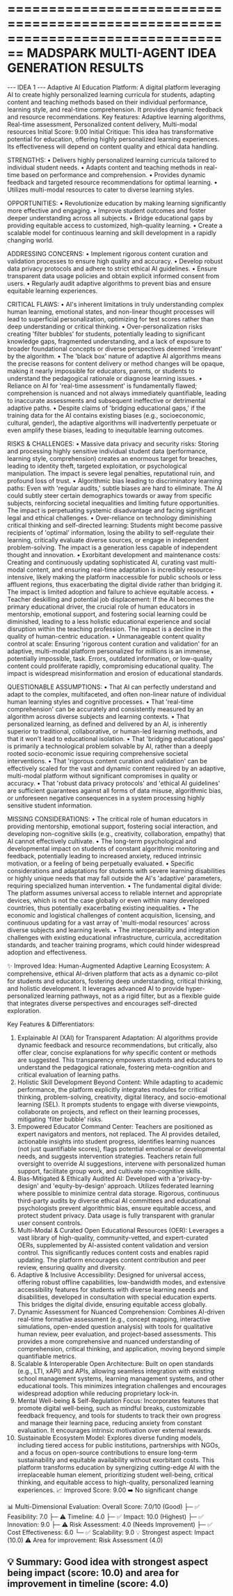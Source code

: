 ================================================================================
MADSPARK MULTI-AGENT IDEA GENERATION RESULTS
================================================================================

--- IDEA 1 ---
Adaptive AI Education Platform: A digital platform leveraging AI to create highly personalized learning curricula for students, adapting content and teaching methods based on their individual performance, learning style, and real-time comprehension. It provides dynamic feedback and resource recommendations. Key features: Adaptive learning algorithms, Real-time assessment, Personalized content delivery, Multi-modal resources
Initial Score: 9.00
Initial Critique: This idea has transformative potential for education, offering highly personalized learning experiences. Its effectiveness will depend on content quality and ethical data handling.

STRENGTHS:
• Delivers highly personalized learning curricula tailored to individual student needs.
• Adapts content and teaching methods in real-time based on performance and comprehension.
• Provides dynamic feedback and targeted resource recommendations for optimal learning.
• Utilizes multi-modal resources to cater to diverse learning styles.

OPPORTUNITIES:
• Revolutionize education by making learning significantly more effective and engaging.
• Improve student outcomes and foster deeper understanding across all subjects.
• Bridge educational gaps by providing equitable access to customized, high-quality learning.
• Create a scalable model for continuous learning and skill development in a rapidly changing world.

ADDRESSING CONCERNS:
• Implement rigorous content curation and validation processes to ensure high quality and accuracy.
• Develop robust data privacy protocols and adhere to strict ethical AI guidelines.
• Ensure transparent data usage policies and obtain explicit informed consent from users.
• Regularly audit adaptive algorithms to prevent bias and ensure equitable learning experiences.

CRITICAL FLAWS:
• AI's inherent limitations in truly understanding complex human learning, emotional states, and non-linear thought processes will lead to superficial personalization, optimizing for test scores rather than deep understanding or critical thinking.
• Over-personalization risks creating 'filter bubbles' for students, potentially leading to significant knowledge gaps, fragmented understanding, and a lack of exposure to broader foundational concepts or diverse perspectives deemed 'irrelevant' by the algorithm.
• The 'black box' nature of adaptive AI algorithms means the precise reasons for content delivery or method changes will be opaque, making it nearly impossible for educators, parents, or students to understand the pedagogical rationale or diagnose learning issues.
• Reliance on AI for 'real-time assessment' is fundamentally flawed; comprehension is nuanced and not always immediately quantifiable, leading to inaccurate assessments and subsequent ineffective or detrimental adaptive paths.
• Despite claims of 'bridging educational gaps,' if the training data for the AI contains existing biases (e.g., socioeconomic, cultural, gender), the adaptive algorithms will inadvertently perpetuate or even amplify these biases, leading to inequitable learning outcomes.

RISKS & CHALLENGES:
• Massive data privacy and security risks: Storing and processing highly sensitive individual student data (performance, learning style, comprehension) creates an enormous target for breaches, leading to identity theft, targeted exploitation, or psychological manipulation. The impact is severe legal penalties, reputational ruin, and profound loss of trust.
• Algorithmic bias leading to discriminatory learning paths: Even with 'regular audits,' subtle biases are hard to eliminate. The AI could subtly steer certain demographics towards or away from specific subjects, reinforcing societal inequalities and limiting future opportunities. The impact is perpetuating systemic disadvantage and facing significant legal and ethical challenges.
• Over-reliance on technology diminishing critical thinking and self-directed learning: Students might become passive recipients of 'optimal' information, losing the ability to self-regulate their learning, critically evaluate diverse sources, or engage in independent problem-solving. The impact is a generation less capable of independent thought and innovation.
• Exorbitant development and maintenance costs: Creating and continuously updating sophisticated AI, curating vast multi-modal content, and ensuring real-time adaptation is incredibly resource-intensive, likely making the platform inaccessible for public schools or less affluent regions, thus exacerbating the digital divide rather than bridging it. The impact is limited adoption and failure to achieve equitable access.
• Teacher deskilling and potential job displacement: If the AI becomes the primary educational driver, the crucial role of human educators in mentorship, emotional support, and fostering social learning could be diminished, leading to a less holistic educational experience and social disruption within the teaching profession. The impact is a decline in the quality of human-centric education.
• Unmanageable content quality control at scale: Ensuring 'rigorous content curation and validation' for an adaptive, multi-modal platform personalized for millions is an immense, potentially impossible, task. Errors, outdated information, or low-quality content could proliferate rapidly, compromising educational quality. The impact is widespread misinformation and erosion of educational standards.

QUESTIONABLE ASSUMPTIONS:
• That AI can perfectly understand and adapt to the complex, multifaceted, and often non-linear nature of individual human learning styles and cognitive processes.
• That 'real-time comprehension' can be accurately and consistently measured by an algorithm across diverse subjects and learning contexts.
• That personalized learning, as defined and delivered by an AI, is inherently superior to traditional, collaborative, or human-led learning methods, and that it won't lead to educational isolation.
• That 'bridging educational gaps' is primarily a technological problem solvable by AI, rather than a deeply rooted socio-economic issue requiring comprehensive societal interventions.
• That 'rigorous content curation and validation' can be effectively scaled for the vast and dynamic content required by an adaptive, multi-modal platform without significant compromises in quality or accuracy.
• That 'robust data privacy protocols' and 'ethical AI guidelines' are sufficient guarantees against all forms of data misuse, algorithmic bias, or unforeseen negative consequences in a system processing highly sensitive student information.

MISSING CONSIDERATIONS:
• The critical role of human educators in providing mentorship, emotional support, fostering social interaction, and developing non-cognitive skills (e.g., creativity, collaboration, empathy) that AI cannot effectively cultivate.
• The long-term psychological and developmental impact on students of constant algorithmic monitoring and feedback, potentially leading to increased anxiety, reduced intrinsic motivation, or a feeling of being perpetually evaluated.
• Specific considerations and adaptations for students with severe learning disabilities or highly unique needs that may fall outside the AI's 'adaptive' parameters, requiring specialized human intervention.
• The fundamental digital divide: The platform assumes universal access to reliable internet and appropriate devices, which is not the case globally or even within many developed countries, thus potentially exacerbating existing inequalities.
• The economic and logistical challenges of content acquisition, licensing, and continuous updating for a vast array of 'multi-modal resources' across diverse subjects and learning levels.
• The interoperability and integration challenges with existing educational infrastructure, curricula, accreditation standards, and teacher training programs, which could hinder widespread adoption and effectiveness.

✨ Improved Idea:
Human-Augmented Adaptive Learning Ecosystem: A comprehensive, ethical AI-driven platform that acts as a dynamic co-pilot for students and educators, fostering deep understanding, critical thinking, and holistic development. It leverages advanced AI to provide hyper-personalized learning pathways, not as a rigid filter, but as a flexible guide that integrates diverse perspectives and encourages self-directed exploration.

Key Features & Differentiators:
1. Explainable AI (XAI) for Transparent Adaptation: AI algorithms provide dynamic feedback and resource recommendations, but critically, also offer clear, concise explanations for *why* specific content or methods are suggested. This transparency empowers students and educators to understand the pedagogical rationale, fostering meta-cognition and critical evaluation of learning paths.
2. Holistic Skill Development Beyond Content: While adapting to academic performance, the platform explicitly integrates modules for critical thinking, problem-solving, creativity, digital literacy, and socio-emotional learning (SEL). It prompts students to engage with diverse viewpoints, collaborate on projects, and reflect on their learning processes, mitigating 'filter bubble' risks.
3. Empowered Educator Command Center: Teachers are positioned as expert navigators and mentors, not replaced. The AI provides detailed, actionable insights into student progress, identifies learning nuances (not just quantifiable scores), flags potential emotional or developmental needs, and suggests intervention strategies. Teachers retain full oversight to override AI suggestions, intervene with personalized human support, facilitate group work, and cultivate non-cognitive skills.
4. Bias-Mitigated & Ethically Audited AI: Developed with a 'privacy-by-design' and 'equity-by-design' approach. Utilizes federated learning where possible to minimize central data storage. Rigorous, continuous third-party audits by diverse ethical AI committees and educational psychologists prevent algorithmic bias, ensure equitable access, and protect student privacy. Data usage is fully transparent with granular user consent controls.
5. Multi-Modal & Curated Open Educational Resources (OER): Leverages a vast library of high-quality, community-vetted, and expert-curated OERs, supplemented by AI-assisted content validation and version control. This significantly reduces content costs and enables rapid updating. The platform encourages content contribution and peer review, ensuring quality and diversity.
6. Adaptive & Inclusive Accessibility: Designed for universal access, offering robust offline capabilities, low-bandwidth modes, and extensive accessibility features for students with diverse learning needs and disabilities, developed in consultation with special education experts. This bridges the digital divide, ensuring equitable access globally.
7. Dynamic Assessment for Nuanced Comprehension: Combines AI-driven real-time formative assessment (e.g., concept mapping, interactive simulations, open-ended question analysis) with tools for qualitative human review, peer evaluation, and project-based assessments. This provides a more comprehensive and nuanced understanding of comprehension, critical thinking, and application, moving beyond simple quantifiable metrics.
8. Scalable & Interoperable Open Architecture: Built on open standards (e.g., LTI, xAPI) and APIs, allowing seamless integration with existing school management systems, learning management systems, and other educational tools. This minimizes integration challenges and encourages widespread adoption while reducing proprietary lock-in.
9. Mental Well-being & Self-Regulation Focus: Incorporates features that promote digital well-being, such as mindful breaks, customizable feedback frequency, and tools for students to track their own progress and manage their learning pace, reducing anxiety from constant evaluation. It encourages intrinsic motivation over external rewards.
10. Sustainable Ecosystem Model: Explores diverse funding models, including tiered access for public institutions, partnerships with NGOs, and a focus on open-source contributions to ensure long-term sustainability and equitable availability without exorbitant costs. This platform transforms education by synergizing cutting-edge AI with the irreplaceable human element, prioritizing student well-being, critical thinking, and equitable access to high-quality, personalized learning experiences.
📈 Improved Score: 9.00
➡️  No significant change

📊 Multi-Dimensional Evaluation:
Overall Score: 7.0/10 (Good)
├─ ✅ Feasibility: 7.0
├─ ⚠️ Timeline: 4.0
├─ ✅ Impact: 10.0 (Highest)
├─ ✅ Innovation: 9.0
├─ ⚠️ Risk Assessment: 4.0 (Needs Improvement)
├─ ✅ Cost Effectiveness: 6.0
└─ ✅ Scalability: 9.0
💡 Strongest aspect: Impact (10.0)
⚠️  Area for improvement: Risk Assessment (4.0)

💡 Summary: Good idea with strongest aspect being impact (score: 10.0) and area for improvement in timeline (score: 4.0)
--------------------------------------------------------------------------------